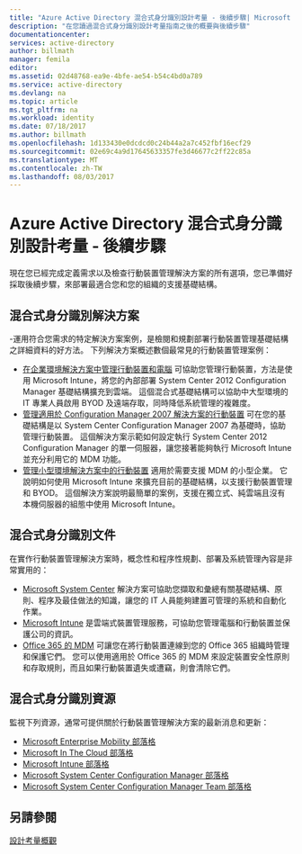 ```yaml
---
title: "Azure Active Directory 混合式身分識別設計考量 - 後續步驟| Microsoft Docs"
description: "在您讀過混合式身分識別設計考量指南之後的概要與後續步驟"
documentationcenter: 
services: active-directory
author: billmath
manager: femila
editor: 
ms.assetid: 02d48768-ea9e-4bfe-ae54-b54c4bd0a789
ms.service: active-directory
ms.devlang: na
ms.topic: article
ms.tgt_pltfrm: na
ms.workload: identity
ms.date: 07/18/2017
ms.author: billmath
ms.openlocfilehash: 1d133430e0dcdcd0c24b44a2a7c452fbf16ecf29
ms.sourcegitcommit: 02e69c4a9d17645633357fe3d46677c2ff22c85a
ms.translationtype: MT
ms.contentlocale: zh-TW
ms.lasthandoff: 08/03/2017
---
```

# <a name="azure-active-directory-hybrid-identity-design-considerations--next-steps"></a>Azure Active Directory 混合式身分識別設計考量 - 後續步驟
現在您已經完成定義需求以及檢查行動裝置管理解決方案的所有選項，您已準備好採取後續步驟，來部署最適合您和您的組織的支援基礎結構。

## <a name="hybrid-identity-solutions"></a>混合式身分識別解決方案
-運用符合您需求的特定解決方案案例，是檢閱和規劃部署行動裝置管理基礎結構之詳細資料的好方法。 下列解決方案概述數個最常見的行動裝置管理案例：

* [在企業環境解決方案中管理行動裝置和電腦](https://technet.microsoft.com/library/dn582037.aspx) 可協助您管理行動裝置，方法是使用 Microsoft Intune，將您的內部部署 System Center 2012 Configuration Manager 基礎結構擴充到雲端。 這個混合式基礎結構可以協助中大型環境的 IT 專業人員啟用 BYOD 及遠端存取，同時降低系統管理的複雜度。
* [管理適用於 Configuration Manager 2007 解決方案的行動裝置](https://technet.microsoft.com/library/dn508400.aspx) 可在您的基礎結構是以 System Center Configuration Manager 2007 為基礎時，協助管理行動裝置。 這個解決方案示範如何設定執行 System Center 2012 Configuration Manager 的單一伺服器，讓您接著能夠執行 Microsoft Intune 並充分利用它的 MDM 功能。
* [管理小型環境解決方案中的行動裝置](https://technet.microsoft.com/library/dn715906.aspx) 適用於需要支援 MDM 的小型企業。 它說明如何使用 Microsoft Intune 來擴充目前的基礎結構，以支援行動裝置管理和 BYOD。 這個解決方案說明最簡單的案例，支援在獨立式、純雲端且沒有本機伺服器的組態中使用 Microsoft Intune。

## <a name="hybrid-identity-documentation"></a>混合式身分識別文件
在實作行動裝置管理解決方案時，概念性和程序性規劃、部署及系統管理內容是非常實用的：

* [Microsoft System Center](https://technet.microsoft.com/library/cc507089.aspx) 解決方案可協助您擷取和彙總有關基礎結構、原則、程序及最佳做法的知識，讓您的 IT 人員能夠建置可管理的系統和自動化作業。
* [Microsoft Intune](https://technet.microsoft.com/library/jj676587.aspx) 是雲端式裝置管理服務，可協助您管理電腦和行動裝置並保護公司的資訊。
* [Office 365 的 MDM](https://technet.microsoft.com/library/ms.o365.cc.devicepolicy.aspx) 可讓您在將行動裝置連線到您的 Office 365 組織時管理和保護它們。 您可以使用適用於 Office 365 的 MDM 來設定裝置安全性原則和存取規則，而且如果行動裝置遺失或遭竊，則會清除它們。

## <a name="hybrid-identity-resources"></a>混合式身分識別資源
監視下列資源，通常可提供關於行動裝置管理解決方案的最新消息和更新：

* [Microsoft Enterprise Mobility 部落格](http://blogs.technet.com/b/enterprisemobility/)
* [Microsoft In The Cloud 部落格](http://blogs.technet.com/b/in_the_cloud/)
* [Microsoft Intune 部落格](http://blogs.technet.com/b/microsoftintune/)
* [Microsoft System Center Configuration Manager 部落格](http://blogs.technet.com/b/configurationmgr/)
* [Microsoft System Center Configuration Manager Team 部落格](http://blogs.technet.com/b/configmgrteam/)

## <a name="see-also"></a>另請參閱
[設計考量概觀](active-directory-hybrid-identity-design-considerations-overview.md)


